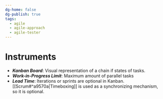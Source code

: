 ```yaml
---
dg-home: false
dg-publish: true
tags:
  - agile
  - agile-approach
  - agile-tester
---
```

# Instruments
- ***Kanban Board***: Visual representation of a chain if states of tasks.
- ***Work-in-Progress Limit***: Maximum amount of parallel tasks
- ***Lead Time***:
Iterations or sprints are optional in Kanban. [[Scrum#^a9570a|Timeboxing]] is used as a synchronizing mechanism, so it is optional.
